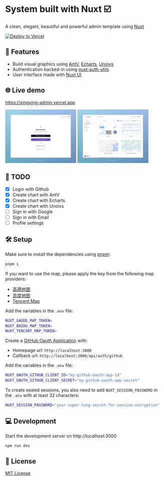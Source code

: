 # System built with Nuxt ☑️

A clean, elegant, beautiful and powerful admin template using [Nuxt](https://nuxt.com) 

[![Deploy to Vercel](https://vercel.com/button)](https://xingxing-admin.vercel.app)

## 🚀 Features

- Build visual graphics using [AntV](https://antv.antgroup.com/), [Echarts](https://echarts.apache.org), [Unoivs](https://unovis.dev/)
- Authentication backed-in using [nuxt-auth-utils](https://github.com/atinux/nuxt-auth-utils)
- User interface made with [Nuxt UI](https://ui.nuxt.com)

## 🌐 Live demo

https://xingxing-admin.vercel.app

<p align="left">
<img src="./.github/assets/signin.png" alt="Sign in" width="45%" />
<img src="./.github/assets/preview.png" alt="Preview" width="45%" />
</p>

## 🚧 TODO

- [x] Login with Github
- [x] Create chart with AntV
- [x] Create chart with Echarts
- [x] Create chart with Unoivs
- [ ] Sign in with Google
- [ ] Sign in with Email
- [ ] Profile settings

## 🛠️ Setup

Make sure to install the dependencies using [pnpm](https://pnpm.io/):

```bash
pnpm i
```
If you want to use the map, please apply the key from the following map providers:
- [高德地图](https://lbs.amap.com/api/javascript-api-v2/prerequisites) 
- [百度地图](https://lbs.baidu.com/index.php?title=jspopularGL/guide/getkey)
- [Tencent Map](https://lbs.qq.com/webApi/javascriptGL/glGuide/glBasic)

Add the variables in the `.env` file:

```bash
NUXT_GAODE_MAP_TOKEN=
NUXT_BAIDU_MAP_TOKEN=
NUXT_TENCENT_MAP_TOKEN=
```

Create a [GitHub Oauth Application](https://github.com/settings/applications/new) with:
- Homepage url: `http://localhost:3000`
- Callback url: `http://localhost:3000/api/auth/github`

Add the variables in the `.env` file:

```bash
NUXT_OAUTH_GITHUB_CLIENT_ID="my-github-oauth-app-id"
NUXT_OAUTH_GITHUB_CLIENT_SECRET="my-github-oauth-app-secret"
```

To create sealed sessions, you also need to add `NUXT_SESSION_PASSWORD` in the `.env` with at least 32 characters:

```bash
NUXT_SESSION_PASSWORD="your-super-long-secret-for-session-encryption"
```

## 💻 Development

Start the development server on http://localhost:3000

```bash
npm run dev
```

## 📄 License

[MIT License](./LICENSE)